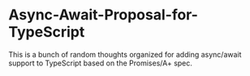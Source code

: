 Async-Await-Proposal-for-TypeScript
===================================

This is a bunch of random thoughts organized for adding async/await support to TypeScript based on the Promises/A+ spec.